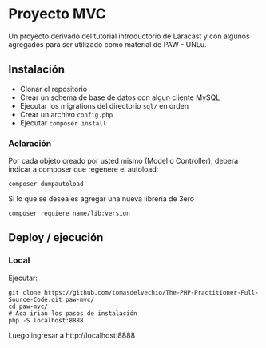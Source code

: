 # Proyecto MVC

Un proyecto derivado del tutorial introductorio de Laracast y con algunos
agregados para ser utilizado como material de PAW - UNLu.

## Instalación

 - Clonar el repositorio
 - Crear un schema de base de datos con algun cliente MySQL
 - Ejecutar los migrations del directorio `sql/` en orden
 - Crear un archivo `config.php` 
 - Ejecutar `composer install`

### Aclaración

Por cada objeto creado por usted mismo (Model o Controller), debera indicar a
composer que regenere el autoload:

```
composer dumpautoload
```

Si lo que se desea es agregar una nueva libreria de 3ero

```
composer requiere name/lib:version
```

## Deploy / ejecución

### Local

Ejecutar:

```
git clone https://github.com/tomasdelvechio/The-PHP-Practitioner-Full-Source-Code.git paw-mvc/
cd paw-mvc/
# Aca irian los pasos de instalación
php -S localhost:8888
```

Luego ingresar a http://localhost:8888

